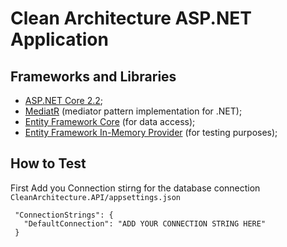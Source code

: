# Clean Architecture ASP.NET Application


## Frameworks and Libraries
- [ASP.NET Core 2.2](https://docs.microsoft.com/pt-br/aspnet/core/?view=aspnetcore-2.2);
- [MediatR](https://github.com/jbogard/MediatR) (mediator pattern implementation for .NET);
- [Entity Framework Core](https://docs.microsoft.com/en-us/ef/core/) (for data access);
- [Entity Framework In-Memory Provider](https://docs.microsoft.com/en-us/ef/core/miscellaneous/testing/in-memory) (for testing purposes);

## How to Test

First Add you Connection stirng for the database connection `CleanArchitecture.API/appsettings.json`

```
 "ConnectionStrings": {
   "DefaultConnection": "ADD YOUR CONNECTION STRING HERE"
 }
```

